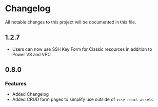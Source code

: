# Changelog

All notable changes to this project will be documented in this file.

## 1.2.7

- Users can now use SSH Key Form for Classic resources in addition to Power VS and VPC

## 0.8.0

### Features

- Added Changelog
- Added CRUD form pages to simplify use outside of `icse-react-assets`